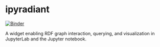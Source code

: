 # ipyradiant

[![Binder](https://mybinder.org/badge_logo.svg)](https://mybinder.org/v2/gh/zwelz3/ipyradiant/master?urlpath=lab)

A widget enabling RDF graph interaction, querying, and visualization in JupyterLab and
the Jupyter notebook.
